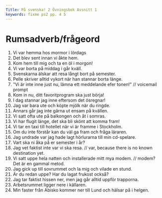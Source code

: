 ```yaml
---
Title: På svenska! 2 Övningsbok Avsnitt 1
keywords: fixme ps2 pp. 4 5
---
```


Rumsadverb/frågeord 
=================

 1. Vi var hemma hos mormor i lördags
 2. Det blev sent innan vi åkte hem.
 3. Kom hem till mig och ta en öl i morgon!
 4. Vi var borta på middag i går kväll.
 5. Svenskarna älskar att resa långt bort på semester.
 6. Pelle skriver alltid vykort när han stannar borta länge.
 7. "Vi är inte inne just nu, lämna ett meddelande efer tonen!"  // voicemail prompt
 8. Kom in nu, ditt favoritprogram ska just börja!
 9. I dag stannar jag inne eftersom det ösregnar!
10. Jag var bara ute och köpte mjölk när du ringde.
11. Annars går jag inte gärna ut ensam på kvällen.
12. Vi satt ofta ute på balkongen och åt i somras.
13. Vi har flugit länge, det ska bli skönt att komma fram!
14. Vi tar en taxi till hotellet när vi är framme i Stockholm.
15. Om du inte förstår kan du väl ga fram och fråga läraren.
16. Jag undrade var jag hade lagt hörlurarna till min cd-spelare.
17. Vart ska ni åka på er semester i år?
18. Jag vet faktist inte var vi ska resa.   // var, because there is no known destination yet.
19. Vi satt uppe hela natten och installerade mitt mya modem.   // modem? Det är en gammal metod.
20. Jag gick up till sovrummet och la mig och vilade en stund.
21. Är du redan uppe? Har du lagat frukost också?
22. Jag tar faktist hissen ner, men jag går alltid uppför trapporna.
23. Arbetsrummet ligger nere i källaren.
24. Min faster från Abisko kommer ner till Lund och hälsar på i helgen.

<!-- 

översätt...

1. 


  -->